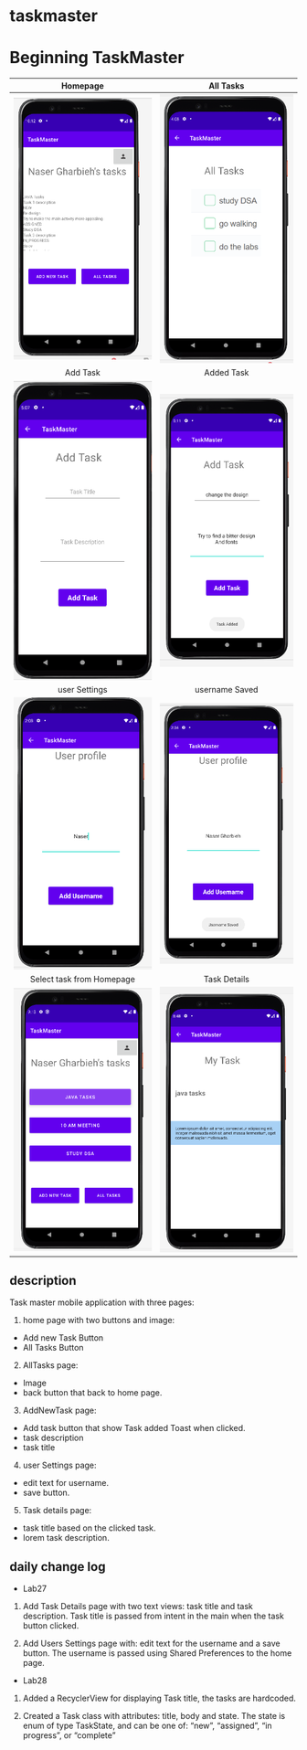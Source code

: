 # taskmaster
# Beginning TaskMaster

| Homepage | All Tasks |
|:---:|:---:|
| ![homepage](./screenshots/homelab28.png) | ![alltasks](./screenshots/AllTasks.png) |
| Add Task | Added Task |
| ![addtask](./screenshots/AddTask.png) | ![addedtask](./screenshots/TaskAdded.png) |
| user Settings | username Saved |
| ![user Settings](./screenshots/userSettings.png) | ![userName Saved](./screenshots/userNameSaved.png) |
| Select task from Homepage | Task Details |
| ![Task Selected](./screenshots/TaskSelected.png) | ![Task Details](./screenshots/TaskDetails.png) |


## description
Task master mobile application with three pages:
1. home page with two buttons and image:
  - Add new Task Button
  - All Tasks Button
2. AllTasks page:
 - Image
 - back button that back to home page.

3. AddNewTask page:
  - Add task button that show Task added Toast when clicked.
  - task description
  - task title

4. user Settings page:
  - edit text for username.
  - save button.

5. Task details page:
  - task title based on the clicked task.
  - lorem task description.

## daily change log
- Lab27
 1. Add Task Details page with two text views: task title and task description. Task title is passed from intent in the main when the task button clicked.

 2. Add Users Settings page with: edit text for the username and a save button. The username is passed using Shared Preferences to the home page.

- Lab28
1. Added a RecyclerView for displaying Task title, the tasks are hardcoded.

2. Created a Task class with attributes: title, body and state. The state is enum of type TaskState, and can be one of: “new”, “assigned”, “in progress”, or “complete”